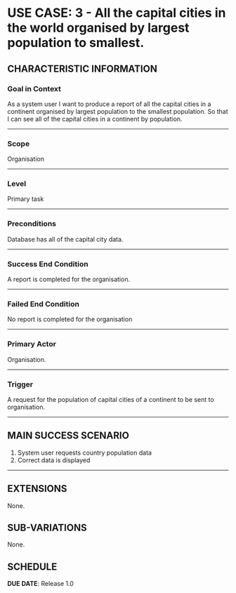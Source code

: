 # USE CASE: 3 - All the capital cities in the world organised by largest population to smallest.

## CHARACTERISTIC INFORMATION

### Goal in Context

As a system user I want to produce a report of all the capital cities in a continent organised by largest population to the smallest population. So that I can see all of the capital cities in a continent by population.

---

### Scope </h3> Organisation

---

### Level </h3> Primary task

---

### Preconditions </h3> Database has all of the capital city data.

---

### Success End Condition </h3> A report is completed for the organisation.

---

### Failed End Condition </h3> No report is completed for the organisation

---

### Primary Actor </h3> Organisation.

---

### Trigger </h3> A request for the population of capital cities of a continent to be sent to organisation.

---

## MAIN SUCCESS SCENARIO

1. System user requests country population data
2. Correct data is displayed 

---

## EXTENSIONS

None.

## SUB-VARIATIONS

None.

## SCHEDULE

**DUE DATE**: Release 1.0
